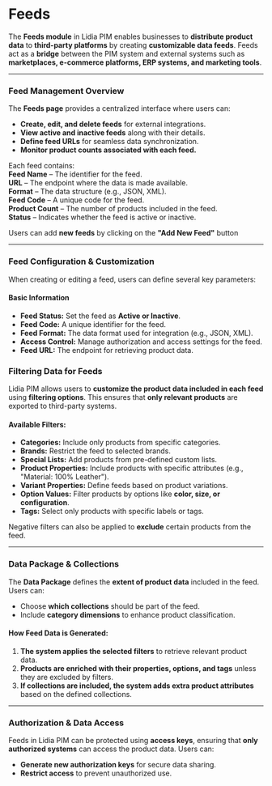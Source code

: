 # Feeds

The **Feeds module** in Lidia PIM enables businesses to **distribute product data** to **third-party platforms** by creating **customizable data feeds**. Feeds act as a **bridge** between the PIM system and external systems such as **marketplaces, e-commerce platforms, ERP systems, and marketing tools**.

***

### **Feed Management Overview**

The **Feeds page** provides a centralized interface where users can:

* **Create, edit, and delete feeds** for external integrations.
* **View active and inactive feeds** along with their details.
* **Define feed URLs** for seamless data synchronization.
* **Monitor product counts associated with each feed.**

Each feed contains:\
**Feed Name** – The identifier for the feed.\
**URL** – The endpoint where the data is made available.\
**Format** – The data structure (e.g., JSON, XML).\
**Feed Code** – A unique code for the feed.\
**Product Count** – The number of products included in the feed.\
**Status** – Indicates whether the feed is active or inactive.

Users can add **new feeds** by clicking on the **"Add New Feed"** button

***

### **Feed Configuration & Customization**

When creating or editing a feed, users can define several key parameters:

#### **Basic Information**

* **Feed Status:** Set the feed as **Active or Inactive**.
* **Feed Code:** A unique identifier for the feed.
* **Feed Format:** The data format used for integration (e.g., JSON, XML).
* **Access Control:** Manage authorization and access settings for the feed.
* **Feed URL:** The endpoint for retrieving product data.

### **Filtering Data for Feeds**

Lidia PIM allows users to **customize the product data included in each feed** using **filtering options**. This ensures that **only relevant products** are exported to third-party systems.

#### **Available Filters:**

* **Categories:** Include only products from specific categories.
* **Brands:** Restrict the feed to selected brands.
* **Special Lists:** Add products from pre-defined custom lists.
* **Product Properties:** Include products with specific attributes (e.g., "Material: 100% Leather").
* **Variant Properties:** Define feeds based on product variations.
* **Option Values:** Filter products by options like **color, size, or configuration**.
* **Tags:** Select only products with specific labels or tags.

Negative filters can also be applied to **exclude** certain products from the feed.

***

### **Data Package & Collections**

The **Data Package** defines the **extent of product data** included in the feed. Users can:

* Choose **which collections** should be part of the feed.
* Include **category dimensions** to enhance product classification.

#### **How Feed Data is Generated:**

1. **The system applies the selected filters** to retrieve relevant product data.
2. **Products are enriched with their properties, options, and tags** unless they are excluded by filters.
3. **If collections are included, the system adds extra product attributes** based on the defined collections.

***

### **Authorization & Data Access**

Feeds in Lidia PIM can be protected using **access keys**, ensuring that **only authorized systems** can access the product data. Users can:

* **Generate new authorization keys** for secure data sharing.
* **Restrict access** to prevent unauthorized use.
